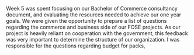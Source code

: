 
Week 5 was spent focusing on our Bachelor of Commerce consultancy document, and evaluating the resources needed to achieve our one year goals. We were given the opportunity to prepare a list of questions regarding the commerce and business side of our FOSE projects. As our project is heavily reliant on cooperation with the government, this feedback was very important to determine the structure of our organization. I was responsible for the questions regarding budget for packs,